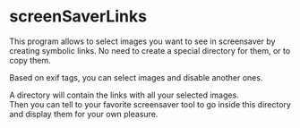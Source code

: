 # screenSaverLinks

This program allows to select images you want to see in screensaver by 
creating symbolic links. No need to create a special directory for them, 
or to copy them.

Based on exif tags, you can select images and disable another ones.

A directory will contain the links with all your selected images.\
Then you can tell to your favorite screensaver tool to go inside this directory 
and display them for your own pleasure.
